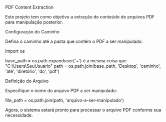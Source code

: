 PDF Content Extraction

Este projeto tem como objetivo a extração de conteúdo de arquivos PDF para manipulação posterior.

Configuração do Caminho

Defina o caminho até a pasta que contém o PDF a ser manipulado:

import os

base_path = os.path.expanduser('~') é a mesma coisa que "C:\\Users\\SeuUsuario"
path = os.path.join(base_path, 'Desktop', 'caminho', 'até', 'diretório', 'do', 'pdf')

Definição do Arquivo

Especifique o nome do arquivo PDF a ser manipulado:

file_path = os.path.join(path, 'arquivo-a-ser-manipulado')

Agora, o sistema estará pronto para processar o arquivo PDF conforme sua necessidade.